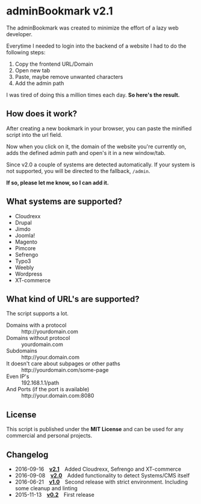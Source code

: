 # adminBookmark v2.1

The adminBookmark was created to minimize the effort of a lazy web developer.

Everytime I needed to login into the backend of a website I had to do the following steps:

1. Copy the frontend URL/Domain
2. Open new tab
3. Paste, maybe remove unwanted characters
4. Add the admin path


I was tired of doing this a million times each day.
**So here's the result.**


## How does it work?

After creating a new bookmark in your browser, you can paste the minified script into the url field.

Now when you click on it, the domain of the website you're currently on, adds the defined admin path and open's it in a new window/tab.

Since v2.0 a couple of systems are detected automatically. If your system is not supported, you will be directed to the fallback, `/admin`.

**If so, please let me know, so I can add it.**


## What systems are supported?

* Cloudrexx
* Drupal
* Jimdo
* Joomla!
* Magento
* Pimcore
* Sefrengo
* Typo3
* Weebly
* Wordpress
* XT-commerce


## What kind of URL's are supported?

The script supports a lot.
<dl>
  <dt>Domains with a protocol</dt>
  <dd>http://yourdomain.com</dd>

  <dt>Domains without protocol</dt>
  <dd>yourdomain.com</dd>

  <dt>Subdomains</dt>
  <dd>http://your.domain.com</dd>

  <dt>It doesn't care about subpages or other paths</dt>
  <dd>http://yourdomain.com/some-page</dd>

  <dt>Even IP's</dt>
  <dd>192.168.1.1/path</dd>

  <dt>And Ports (if the port is available)</dt>
  <dd>http://your.domain.com:8080</dd>
</dl>

## License

This script is published under the **MIT License** and can be used for any commercial and personal projects.


## Changelog

 * 2016-09-16 [**v2.1**](https://github.com/tomlutzenberger/adminBookmark/releases/tag/v2.1) Added Cloudrexx, Sefrengo and XT-commerce
 * 2016-09-08 [**v2.0**](https://github.com/tomlutzenberger/adminBookmark/releases/tag/v2.0) Added functionality to detect Systems/CMS itself
 * 2016-06-21 [**v1.0**](https://github.com/tomlutzenberger/adminBookmark/releases/tag/v1.0) Second release with strict environment. Including some cleanup and linting
 * 2015-11-13 [**v0.2**](https://github.com/tomlutzenberger/adminBookmark/releases/tag/v0.2) First release
